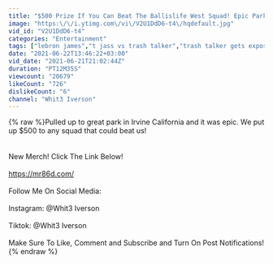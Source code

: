 ```yaml
---
title: "$500 Prize If You Can Beat The Ballislife West Squad! Epic Park Takeover!"
image: "https:\/\/i.ytimg.com\/vi\/V2U1DdD6-t4\/hqdefault.jpg"
vid_id: "V2U1DdD6-t4"
categories: "Entertainment"
tags: ["lebron james","t jass vs trash talker","trash talker gets exposed"]
date: "2021-06-22T13:46:22+03:00"
vid_date: "2021-06-21T21:02:44Z"
duration: "PT12M35S"
viewcount: "20679"
likeCount: "726"
dislikeCount: "6"
channel: "Whit3 Iverson"
---
```

{% raw %}Pulled up to great park in Irvine California and it was epic. We put up $500 to any squad that could beat us!<br /><br /><br />New Merch! Click The Link Below! <br /><br /><a rel="nofollow" target="blank" href="https://mr86d.com/">https://mr86d.com/</a><br /><br />Follow Me On Social Media: <br /><br />Instagram: @Whit3 Iverson <br /><br />Tiktok: @Whit3 Iverson <br /><br />Make Sure To Like, Comment and Subscribe and Turn On Post Notifications!{% endraw %}
